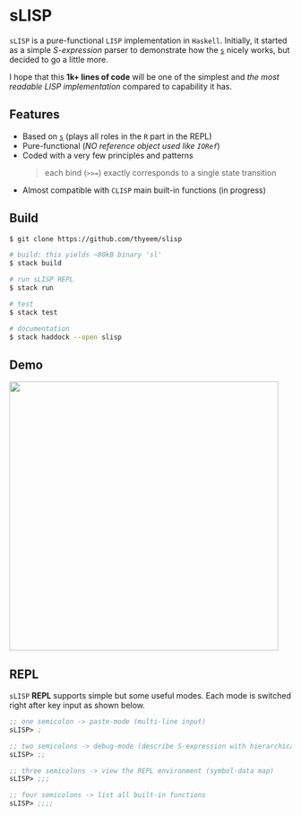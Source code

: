 # sLISP

`sLISP` is a pure-functional `LISP` implementation in `Haskell`.
Initially, it started as a simple _S-expression_ parser to demonstrate how the [`s`](https://github.com/thyeem/s) nicely works, but decided to go a little more.

I hope that this **1k+ lines of code** will be one of the simplest and _the most readable LISP implementation_ compared to capability it has.

## Features
  - Based on [`s`](https://github.com/thyeem/s) (plays all roles in the `R` part in the REPL)
  - Pure-functional (_NO reference object used like `IORef`_)
  - Coded with a very few principles and patterns 
    > each bind (`>>=`) exactly corresponds to a single state transition
  - Almost compatible with `CLISP` main built-in functions (in progress)

## Build
```bash
$ git clone https://github.com/thyeem/slisp

# build: this yields ~80kB binary 'sl'
$ stack build

# run sLISP REPL
$ stack run

# test
$ stack test

# documentation
$ stack haddock --open slisp 
```

## Demo
<img src="demo.gif" width="480" />

## REPL
`sLISP` __REPL__ supports simple but some useful modes. Each mode is switched right after key input as shown below.

```lisp
;; one semicolon -> paste-mode (multi-line input)
sLISP> ;

;; two semicolons -> debug-mode (describe S-expression with hierarchical structure)
sLISP> ;;

;; three semicolons -> view the REPL environment (symbol-data map)
sLISP> ;;;

;; four semicolons -> list all built-in functions
sLISP> ;;;;

```
